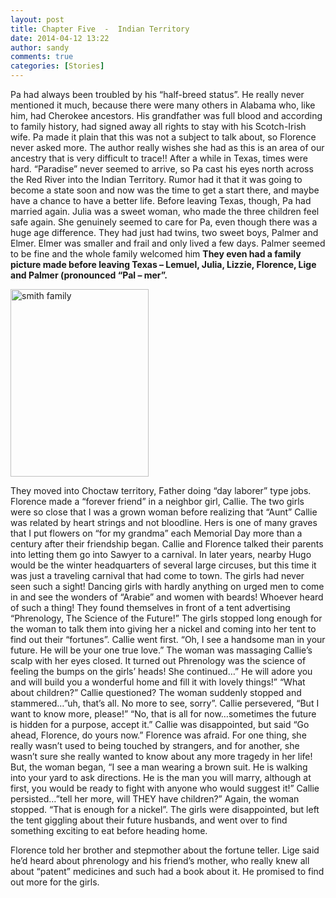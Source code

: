 ```yaml
---
layout: post
title: Chapter Five  -  Indian Territory
date: 2014-04-12 13:22
author: sandy
comments: true
categories: [Stories]
---
```

Pa had always been troubled by his “half-breed status”. He really never mentioned it much, because there were many others in Alabama who, like him, had Cherokee ancestors. His grandfather was full blood and according to family history, had signed away all rights to stay with his Scotch-Irish wife. Pa made it plain that this was not a subject to talk about, so Florence never asked more. The author really wishes she had as this is an area of our ancestry that is very difficult to trace!!
After a while in Texas, times were hard. “Paradise” never seemed to arrive, so Pa cast his eyes north across the Red River into the Indian Territory. Rumor had it that it was going to become a state soon and now was the time to get a start there, and maybe have a chance to have a better life. Before leaving Texas, though, Pa had married again. Julia was a sweet woman, who made the three children feel safe again. She genuinely seemed to care for Pa, even though there was a huge age difference. They had just had twins, two sweet boys, Palmer and Elmer. Elmer was smaller and frail and only lived a few days. Palmer seemed to be fine and the whole family welcomed him <strong>They even had a family picture made before leaving Texas – Lemuel, Julia, Lizzie, Florence, Lige and Palmer (pronounced “Pal – mer”.</strong>

<img alt="smith family" src="https://brownsuit.github.io/images/smith-family-221x300.jpg" width="221" height="300" /></a>

They moved into Choctaw territory, Father doing “day laborer” type jobs. Florence made a “forever friend” in a neighbor girl, Callie. The two girls were so close that I was a grown woman before realizing that “Aunt” Callie was related by heart strings and not bloodline. Hers is one of many graves that I put flowers on “for my grandma” each Memorial Day more than a century after their friendship began.
Callie and Florence talked their parents into letting them go into Sawyer to a carnival. In later years, nearby Hugo would be the winter headquarters of several large circuses, but this time it was just a traveling carnival that had come to town. The girls had never seen such a sight! Dancing girls with hardly anything on urged men to come in and see the wonders of “Arabie” and women with beards! Whoever heard of such a thing! They found themselves in front of a tent advertising “Phrenology, The Science of the Future!” The girls stopped long enough for the woman to talk them into giving her a nickel and coming into her tent to find out their “fortunes”. Callie went first. “Oh, I see a handsome man in your future. He will be your one true love.” The woman was massaging Callie’s scalp with her eyes closed. It turned out Phrenology was the science of feeling the bumps on the girls’ heads! She continued…” He will adore you and will build you a wonderful home and fill it with lovely things!” “What about children?” Callie questioned? The woman suddenly stopped and stammered…”uh, that’s all. No more to see, sorry”. Callie persevered, “But I want to know more, please!” “No, that is all for now…sometimes the future is hidden for a purpose, accept it.” Callie was disappointed, but said “Go ahead, Florence, do yours now.”
Florence was afraid. For one thing, she really wasn’t used to being touched by strangers, and for another, she wasn’t sure she really wanted to know about any more tragedy in her life! But, the woman began, “I see a man wearing a brown suit. He is walking into your yard to ask directions. He is the man you will marry, although at first, you would be ready to fight with anyone who would suggest it!” Callie persisted…”tell her more, will THEY have children?” Again, the woman stopped. “That is enough for a nickel”. The girls were disappointed, but left the tent giggling about their future husbands, and went over to find something exciting to eat before heading home.

Florence told her brother and stepmother about the fortune teller. Lige said he’d heard about phrenology and his friend’s mother, who really knew all about “patent” medicines and such had a book about it. He promised to find out more for the girls.
